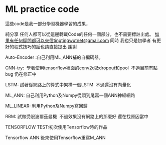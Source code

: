 # ML practice code

這些code是我一部分學習機器學習的成果，

純分享
任何人都可以從這邊轉載Code的任何一個部分，也不需要標註出處。
如果有任何疑問都可以來信tingtingwutnet@gmail.com
同時 我也只是初學者 有更好的程式技巧的話也請直接提出
謝謝

Auto-Encoder :自己利用ML_ANN補的自編碼器。

CNN-try:  學著使用tensorflow裡面的conv2d及dropout和pool  不過目前有點bug 仍在修正中

LSTM:  試著從網路上的算式中架構一個LSTM  不過還沒有向量化

ML_ANN: 自己利用Python及Numpy從頭到尾寫一個ANN神經網路

ML_LINEAR: 利用Python及Numpy寫回歸

RBM: 試做受限波爾茲曼機  不過效果沒有網路上的那麼好 還在找原因當中

TENSORFLOW TEST:初次使用Tensorflow時的作品

Tensorflow ANN:後來使用Tensorflow重寫M_ANN
